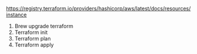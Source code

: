 https://registry.terraform.io/providers/hashicorp/aws/latest/docs/resources/instance

1. Brew upgrade terraform
2. Terraform init
3. Terraform plan
4. Terraform apply